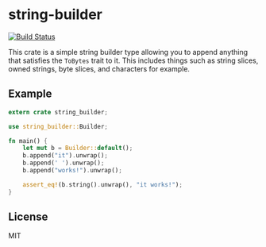# string-builder
[![Build Status](https://travis-ci.org/gsquire/string-builder.svg?branch=master)](https://travis-ci.org/gsquire/string-builder)

This crate is a simple string builder type allowing you to append anything that satisfies the
`ToBytes` trait to it. This includes things such as string slices, owned strings, byte slices,
and characters for example.

## Example
```rust
extern crate string_builder;

use string_builder::Builder;

fn main() {
    let mut b = Builder::default();
    b.append("it").unwrap();
    b.append(' ').unwrap();
    b.append("works!").unwrap();

    assert_eq!(b.string().unwrap(), "it works!");
}
```
## License
MIT
